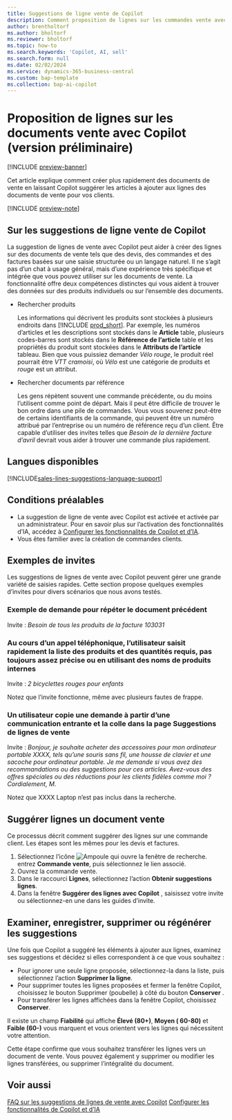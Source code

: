 ```yaml
---
title: Suggestions de ligne vente de Copilot
description: Comment proposition de lignes sur les commandes vente avec Copilot.
author: brentholtorf
ms.author: bholtorf
ms.reviewer: bholtorf
ms.topic: how-to
ms.search.keywords: 'Copilot, AI, sell'
ms.search.form: null
ms.date: 02/02/2024
ms.service: dynamics-365-business-central
ms.custom: bap-template
ms.collection: bap-ai-copilot
---
```


# <a name="suggest-lines-on-sales-documents-with-copilot-preview"></a>Proposition de lignes sur les documents vente avec Copilot (version préliminaire)

[!INCLUDE [preview-banner](~/../shared-content/shared/preview-includes/preview-banner.md)]

Cet article explique comment créer plus rapidement des documents de vente en laissant Copilot suggérer les articles à ajouter aux lignes des documents de vente pour vos clients.

[!INCLUDE [preview-note](~/../shared-content/shared/preview-includes/production-ready-preview-dynamics365.md)]

## <a name="about-sales-line-suggestions-with-copilot"></a>Sur les suggestions de ligne vente de Copilot

La suggestion de lignes de vente avec Copilot peut aider à créer des lignes sur des documents de vente tels que des devis, des commandes et des factures basées sur une saisie structurée ou un langage naturel. Il ne s’agit pas d’un chat à usage général, mais d’une expérience très spécifique et intégrée que vous pouvez utiliser sur les documents de vente. La fonctionnalité offre deux compétences distinctes qui vous aident à trouver des données sur des produits individuels ou sur l’ensemble des documents.

* Rechercher produits

  Les informations qui décrivent les produits sont stockées à plusieurs endroits dans [!INCLUDE [prod_short](includes/prod_short.md)]. Par exemple, les numéros d’articles et les descriptions sont stockés dans le **Article** table, plusieurs codes-barres sont stockés dans le **Référence de l’article** table et les propriétés du produit sont stockées dans le **Attributs de l’article** tableau. Bien que vous puissiez demander *Vélo rouge*, le produit réel pourrait être *VTT cramoisi*, où *Vélo* est une catégorie de produits et *rouge* est un attribut.

* Rechercher documents par référence

  Les gens répètent souvent une commande précédente, ou du moins l’utilisent comme point de départ. Mais il peut être difficile de trouver le bon ordre dans une pile de commandes. Vous vous souvenez peut-être de certains identifiants de la commande, qui peuvent être un numéro attribué par l’entreprise ou un numéro de référence reçu d’un client. Être capable d’utiliser des invites telles que *Besoin de la dernière facture d’avril* devrait vous aider à trouver une commande plus rapidement.

## <a name="available-languages"></a>Langues disponibles

[!INCLUDE[sales-lines-suggestions-language-support](includes/sales-lines-suggestions-language-support.md)]

## <a name="prerequisites"></a>Conditions préalables

* La suggestion de ligne de vente avec Copilot est activée et activée par un administrateur. Pour en savoir plus sur l’activation des fonctionnalités d’IA, accédez à [Configurer les fonctionnalités de Copilot et d’IA](enable-ai.md).
* Vous êtes familier avec la création de commandes clients.

## <a name="examples-of-prompts"></a>Exemples de invites

Les suggestions de lignes de vente avec Copilot peuvent gérer une grande variété de saisies rapides. Cette section propose quelques exemples d’invites pour divers scénarios que nous avons testés.

### <a name="sample-inquiry-to-repeat-the-past-document"></a>Exemple de demande pour répéter le document précédent

Invite : *Besoin de tous les produits de la facture 103031*

### <a name="during-phone-call-user-quickly-types-list-of-required-products-and-quantities-not-always-accurate-enough-or-using-internal-product-names"></a>Au cours d’un appel téléphonique, l’utilisateur saisit rapidement la liste des produits et des quantités requis, pas toujours assez précise ou en utilisant des noms de produits internes

Invite : *2 bicyclettes rouges pour enfants*

Notez que l’invite fonctionne, même avec plusieurs fautes de frappe.

### <a name="a-user-copies-an-inquiry-from-an-inbound-communication-and-pastes-it-to-the-sales-lines-suggestions-page"></a>Un utilisateur copie une demande à partir d’une communication entrante et la colle dans la page Suggestions de lignes de vente

Invite : *Bonjour, je souhaite acheter des accessoires pour mon ordinateur portable XXXX, tels qu’une souris sans fil, une housse de clavier et une sacoche pour ordinateur portable. Je me demande si vous avez des recommandations ou des suggestions pour ces articles. Avez-vous des offres spéciales ou des réductions pour les clients fidèles comme moi ? Cordialement, M.*

Notez que XXXX Laptop n’est pas inclus dans la recherche.

## <a name="suggest-lines-on-a-sales-document"></a>Suggérer lignes un document vente

Ce processus décrit comment suggérer des lignes sur une commande client. Les étapes sont les mêmes pour les devis et factures.

1. Sélectionnez l’icône ![Ampoule qui ouvre la fenêtre de recherche.](media/ui-search/search_small.png "Dites-moi ce que vous voulez faire") entrez **Commande vente**, puis sélectionnez le lien associé.
1. Ouvrez la commande vente.
1. Dans le raccourci **Lignes**, sélectionnez l’action **Obtenir suggestions lignes**.
1. Dans la fenêtre **Suggérer des lignes avec Copilot** , saisissez votre invite ou sélectionnez-en une dans les guides d’invite.

## <a name="review-save-discard-or-regenerate-suggestions"></a>Examiner, enregistrer, supprimer ou régénérer les suggestions

Une fois que Copilot a suggéré les éléments à ajouter aux lignes, examinez ses suggestions et décidez si elles correspondent à ce que vous souhaitez :

* Pour ignorer une seule ligne proposée, sélectionnez-la dans la liste, puis sélectionnez l’action **Supprimer la ligne**.
* Pour supprimer toutes les lignes proposées et fermer la fenêtre Copilot, choisissez le bouton Supprimer (poubelle) à côté du bouton **Conserver** .
* Pour transférer les lignes affichées dans la fenêtre Copilot, choisissez **Conserver**. 

Il existe un champ **Fiabilité** qui affiche **Élevé (80+)**, **Moyen ( 60-80)** et **Faible (60-)** vous marquent et vous orientent vers les lignes qui nécessitent votre attention.

Cette étape confirme que vous souhaitez transférer les lignes vers un document de vente. Vous pouvez également y supprimer ou modifier les lignes transférées, ou supprimer l’intégralité du document.

## <a name="see-also"></a>Voir aussi

[FAQ sur les suggestions de lignes de vente avec Copilot](faq-sales-suggest-sales-lines-with-copilot.md)
[Configurer les fonctionnalités de Copilot et d’IA](enable-ai.md)
